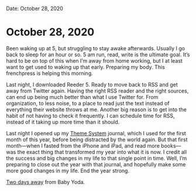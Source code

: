 
Date: October 28, 2020

# October 28, 2020

Been waking up at 5, but struggling to stay awake afterwards. Usually I go back to sleep for an hour or so. 5 am run, read, write is the ultimate goal. It’s hard to be on top of this when I’m away from home working, but I at least want to get used to waking up that early. Preparing my body. This frenchpress is helping this morning.

Last night, I downloaded Reeder 5. Ready to move back to RSS and get away from Twitter again. Having the right RSS reader and the right sources, can end up being much better than what I use Twitter for. From organization, to less noise, to a place to read just the text instead of everything their website throws at me. Another big reason is to get into the habit of not having to check it frequently. I can schedule time for RSS, instead of it taking up more time than it should.

Last night I opened up my [Theme System](https://www.thethemesystem.com) journal, which I used for the first month of this year, before being distracted by the world again. But that first month—when I fasted from the iPhone and iPad, and read more books—was the exact thing that transformed my year into what it is now. I credit all the success and big changes in my life to that single point in time. Well, I’m preparing to close out the year with that journal, and hopefully make some more good changes in my life. End the year strong.

[Two days away](https://youtu.be/kb2K2wPFVUQ) from Baby Yoda.

